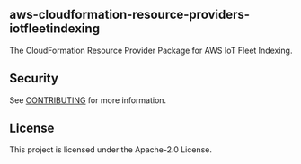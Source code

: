 ## aws-cloudformation-resource-providers-iotfleetindexing
The CloudFormation Resource Provider Package for AWS IoT Fleet Indexing.

## Security

See [CONTRIBUTING](CONTRIBUTING.md#security-issue-notifications) for more information.

## License

This project is licensed under the Apache-2.0 License.

